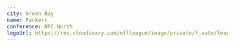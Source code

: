 ```yaml
---
city: Green Bay
name: Packers
conference: NFC North
logoUrl: https://res.cloudinary.com/nflleague/image/private/f_auto/league/gppfvr7n8gljgjaqux2x
---
```

